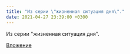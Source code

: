 ```yaml
---
title: "Из серии \"жизненная ситуация дня\"."
date: 2021-04-27 23:39:00 +0300
---
```


Из серии "жизненная ситуация дня".

[Вложение](/assets/vk_photos/3/wkaJHITIzh4.jpg)
